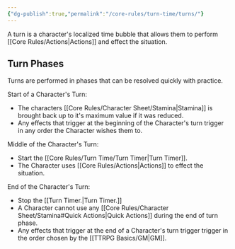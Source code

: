```yaml
---
{"dg-publish":true,"permalink":"/core-rules/turn-time/turns/"}
---
```


A turn is a character's localized time bubble that allows them to perform [[Core Rules/Actions\|Actions]] and effect the situation.

## Turn Phases
Turns are performed in phases that can be resolved quickly with practice.

Start of a Character's Turn:
- The characters [[Core Rules/Character Sheet/Stamina\|Stamina]] is brought back up to it's maximum value if it was reduced.
- Any effects that trigger at the beginning of the Character's turn trigger in any order the Character wishes them to.

Middle of the Character's Turn:
- Start the [[Core Rules/Turn Time/Turn Timer\|Turn Timer]].
- The Character uses [[Core Rules/Actions\|Actions]] to effect the situation.

End of the Character's Turn:
- Stop the [[Turn Timer.\|Turn Timer.]]
- A Character cannot use any [[Core Rules/Character Sheet/Stamina#Quick Actions\|Quick Actions]] during the end of turn phase.
- Any effects that trigger at the end of a Character's turn trigger trigger in the order chosen by the [[TTRPG Basics/GM\|GM]].

